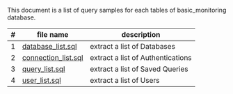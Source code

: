 This document is a list of query samples for each tables of basic_monitoring database.

| # | file name | description |
|----|----|----|
| 1 | [database_list.sql](database_list.sql) | extract a list of Databases |
| 2 | [connection_list.sql](connection_list.sql)| extract a list of Authentications | 
| 3 | [query_list.sql](query_list.sql) | extract a list of Saved Queries |
| 4 | [user_list.sql](user_list.sql) | extract a list of Users |

